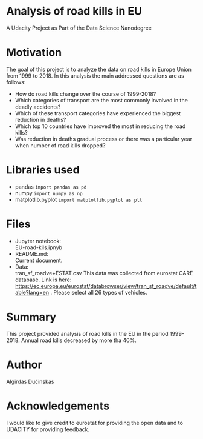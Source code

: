 # Analysis of road kills in EU
A Udacity Project as Part of the Data Science Nanodegree
# Motivation
The goal of this project is to analyze the data on road kills in Europe Union from 1999 to 2018. In this analysis the main addressed questions are as follows:
- How do road kills change over the course of 1999-2018?
- Which categories of transport are the most commonly involved in the deadly accidents?
- Which of these transport categories have experienced the biggest reduction in deaths?
- Which top 10 countries have improved the most in reducing the road kills?
- Was reduction in deaths gradual process or there was a particular year when number of road kills dropped?
# Libraries used
- pandas `import pandas as pd`
- numpy  `import numpy as np`
- matplotlib.pyplot `import matplotlib.pyplot as plt`
# Files
- Jupyter notebook:\
EU-road-kils.ipnyb
- README.md:\
Current document.
- Data: \
tran_sf_roadve+ESTAT.csv
This data was collected from eurostat CARE database. Link is here: 
https://ec.europa.eu/eurostat/databrowser/view/tran_sf_roadve/default/table?lang=en . Please select all 26 types of vehicles.
# Summary
This project provided analysis of road kills in the EU in the period 1999-2018. Annual road kills decreased by more tha 40%.
# Author
Algirdas Dučinskas
# Acknowledgements
I would like to give credit to eurostat for providing the open data and to UDACITY for providing feedback.
